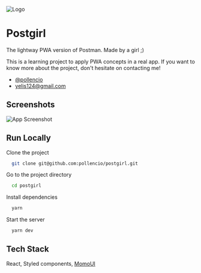![Logo](https://dev-to-uploads.s3.amazonaws.com/uploads/articles/th5xamgrr6se0x5ro4g6.png)

# Postgirl

The lightway PWA version of Postman. Made by a girl ;)

This is a learning project to apply PWA concepts in a real app. If you want to know more about the project, don't hesitate on contacting me!

- [@pollencio](https://github.com/pollencio)
- [yelis124@gmail.com](mailto:yelis124@gmail.com)

## Screenshots

![App Screenshot](https://via.placeholder.com/468x300?text=App+Screenshot+Here)

## Run Locally

Clone the project

```bash
  git clone git@github.com:pollencio/postgirl.git
```

Go to the project directory

```bash
  cd postgirl
```

Install dependencies

```bash
  yarn
```

Start the server

```bash
  yarn dev
```

## Tech Stack

React, Styled components, [MomoUI](https://github.com/super-y-s-developers/momo-ui)
